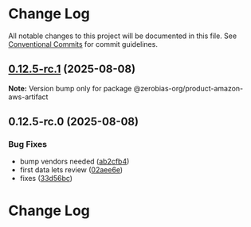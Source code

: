 # Change Log

All notable changes to this project will be documented in this file.
See [Conventional Commits](https://conventionalcommits.org) for commit guidelines.

## [0.12.5-rc.1](https://github.com/zerobias-org/product/compare/@zerobias-org/product-amazon-aws-artifact@0.12.5-rc.0...@zerobias-org/product-amazon-aws-artifact@0.12.5-rc.1) (2025-08-08)

**Note:** Version bump only for package @zerobias-org/product-amazon-aws-artifact





## 0.12.5-rc.0 (2025-08-08)


### Bug Fixes

* bump vendors needed ([ab2cfb4](https://github.com/zerobias-org/product/commit/ab2cfb4a9cf2e3008e08b068f98011fec096c932))
* first data lets review ([02aee6e](https://github.com/zerobias-org/product/commit/02aee6e8c4f11675de7c63a00f4c8254a67a4dd7))
* fixes ([33d56bc](https://github.com/zerobias-org/product/commit/33d56bcaedf3fa5e3939a33c0fb57eda53539d05))





# Change Log
